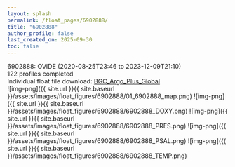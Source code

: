 ```yaml
---
layout: splash
permalink: /float_pages/6902888/
title: "6902888"
author_profile: false
last_created_on: 2025-09-30
toc: false
---
```

 
6902888: OVIDE (2020-08-25T23:46 to 2023-12-09T21:10)\
122 profiles completed\
Individual float file download: [BGC_Argo_Plus_Global](https://ftp.soest.hawaii.edu/bgc_argo_plus/Individual_Floats/outliers_removed/6902888_Sprof_processed.nc)\
![img-png]({{ site.url }}{{ site.baseurl }}/assets/images/float_figures/6902888/01_6902888_map.png)
![img-png]({{ site.url }}{{ site.baseurl }}/assets/images/float_figures/6902888/6902888_DOXY.png)
![img-png]({{ site.url }}{{ site.baseurl }}/assets/images/float_figures/6902888/6902888_PRES.png)
![img-png]({{ site.url }}{{ site.baseurl }}/assets/images/float_figures/6902888/6902888_PSAL.png)
![img-png]({{ site.url }}{{ site.baseurl }}/assets/images/float_figures/6902888/6902888_TEMP.png)
